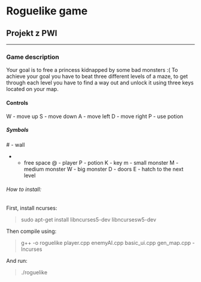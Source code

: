 # Roguelike game

## Projekt z PWI
___
### Game description

Your goal is to free a princess kidnapped by some bad monsters :(
To achieve your goal you have to beat three different levels of a maze,
to get through each level you have to find a way out and unlock it using three keys located on your map.

#### Controls
W - move up
S - move down
A - move left
D - move right
P - use potion

##### Symbols
\# - wall
+ - free space
@ - player
P - potion
K - key
m - small monster
M - medium monster
W - big monster
D - doors
E - hatch to the next level


###### How to install:
First, install ncurses:
>sudo apt-get install libncurses5-dev libncursesw5-dev

Then compile using:
>g++ -o roguelike player.cpp enemyAI.cpp basic_ui.cpp gen_map.cpp -lncurses

And run:
>./roguelike
